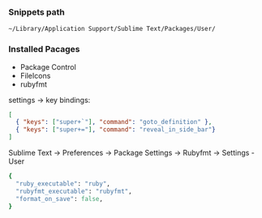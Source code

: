 ### Snippets path

```
~/Library/Application Support/Sublime Text/Packages/User/
```

### Installed Pacages

* Package Control
* FileIcons
* rubyfmt

settings -> key bindings:

```json
[
  { "keys": ["super+`"], "command": "goto_definition" },
  { "keys": ["super+="], "command": "reveal_in_side_bar"}
]
```

Sublime Text -> Preferences -> Package Settings -> Rubyfmt -> Settings - User

```ruby
{
  "ruby_executable": "ruby",
  "rubyfmt_executable": "rubyfmt",
  "format_on_save": false,
}
```
